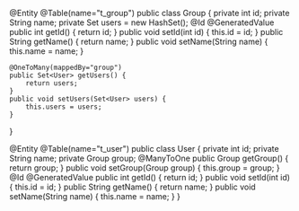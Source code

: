 @Entity
@Table(name="t_group")
public class Group {
	private int id;
	private String name;
	private Set<User> users = new HashSet<User>();
	@Id
	@GeneratedValue
	public int getId() {
		return id;
	}
	public void setId(int id) {
		this.id = id;
	}
	public String getName() {
		return name;
	}
	public void setName(String name) {
		this.name = name;
	}
  
	@OneToMany(mappedBy="group")
	public Set<User> getUsers() {
		return users;
	}
	public void setUsers(Set<User> users) {
		this.users = users;
	}
}

@Entity
@Table(name="t_user")
public class User {
	private int id;
	private String name;
	private Group group;
	@ManyToOne
	public Group getGroup() {
		return group;
	}
	public void setGroup(Group group) {
		this.group = group;
	}
	@Id
	@GeneratedValue
	public int getId() {
		return id;
	}
	public void setId(int id) {
		this.id = id;
	}
	public String getName() {
		return name;
	}
	public void setName(String name) {
		this.name = name;
	}
}
